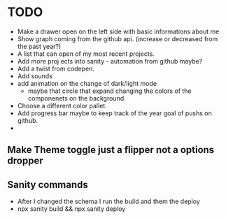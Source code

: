 # TODO

- Make a drawer open on the left side with basic informations about me
- Show graph coming from the github api. (increase or decreased from the past year?)
- A list that can open of my most recent projects.
- Add more proj ects into sanity - automation from github maybe?
- Add a twist from codepen.
- Add sounds
- add animation on the change of dark/light mode
  - maybe that circle that expand changing the colors of the componenets on the background.
- Choose a different color pallet.
- Add progress bar maybe to keep track of the year goal of pushs on github.
-

## Make Theme toggle just a flipper not a options dropper

## Sanity commands

- After I changed the schema I run the build and them the deploy
- npx sanity build && npx sanity deploy
